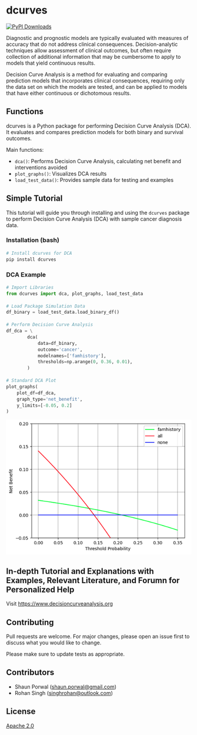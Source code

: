 # dcurves
[![PyPI Downloads](https://static.pepy.tech/badge/dcurves)](https://pepy.tech/projects/dcurves)

Diagnostic and prognostic models are typically evaluated with measures of accuracy that do not address clinical consequences. Decision-analytic techniques allow assessment of clinical outcomes, but often require collection of additional information that may be cumbersome to apply to models that yield continuous results. 

Decision Curve Analysis is a method for evaluating and comparing prediction models that incorporates clinical consequences, requiring only the data set on which the models are tested, and can be applied to models that have either continuous or dichotomous results. 

## Functions

dcurves is a Python package for performing Decision Curve Analysis (DCA). It evaluates and compares prediction models for both binary and survival outcomes.

Main functions:
- `dca()`: Performs Decision Curve Analysis, calculating net benefit and interventions avoided
- `plot_graphs()`: Visualizes DCA results
- `load_test_data()`: Provides sample data for testing and examples

## Simple Tutorial

This tutorial will guide you through installing and using the `dcurves` package to perform Decision Curve Analysis (DCA) with sample cancer diagnosis data.

### Installation (bash)

```bash
# Install dcurves for DCA
pip install dcurves
```

### DCA Example

```python
# Import Libraries
from dcurves import dca, plot_graphs, load_test_data

# Load Package Simulation Data
df_binary = load_test_data.load_binary_df()

# Perform Decision Curve Analysis
df_dca = \
        dca(
            data=df_binary,
            outcome='cancer',
            modelnames=['famhistory'],
            thresholds=np.arange(0, 0.36, 0.01),
        )

# Standard DCA Plot
plot_graphs(
    plot_df=df_dca,
    graph_type='net_benefit',
    y_limits=[-0.05, 0.2]
)

```

![DCA Plot](./images/simple_binary_dca.png)

## In-depth Tutorial and Explanations with Examples, Relevant Literature, and Forumn for Personalized Help

Visit https://www.decisioncurveanalysis.org 

## Contributing

Pull requests are welcome. For major changes, please open an issue first to discuss what you would like to change.

Please make sure to update tests as appropriate.

## Contributors

- Shaun Porwal (shaun.porwal@gmail.com)
- Rohan Singh (singhrohan@outlook.com)

## License

[Apache 2.0](https://choosealicense.com/licenses/apache-2.0/)
